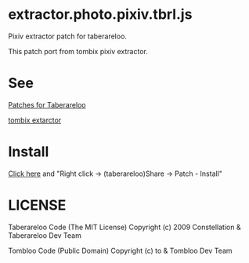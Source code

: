 # extractor.photo.pixiv.tbrl.js
Pixiv extractor patch for taberareloo.

This patch port from tombix pixiv extractor.

# See
[Patches for Taberareloo](https://github.com/taberareloo/patches-for-taberareloo)

[tombix extarctor](https://github.com/tombfix/core/blob/master/xpi/chrome/content/library/extractors.js)

# Install
[Click here](https://raw.githubusercontent.com/eru/extractor.photo.pixiv.tbrl.js/master/extractor.photo.pixiv.tbrl.js) and "Right click -> (taberareloo)Share -> Patch - Install"

# LICENSE
Taberareloo Code (The MIT License) Copyright (c) 2009 Constellation & Taberareloo Dev Team

Tombloo Code (Public Domain) Copyright (c) to & Tombloo Dev Team
